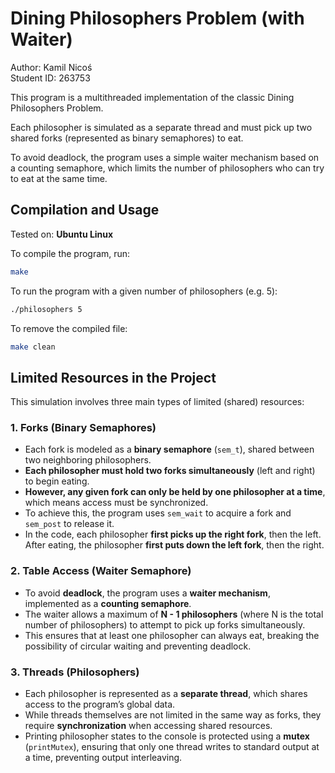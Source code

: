# Dining Philosophers Problem (with Waiter)
<!-- Submitted on 2025-03-28 | Grade: 3.5/3.5 -->

Author: Kamil Nicoś  
Student ID: 263753

This program is a multithreaded implementation of the classic Dining Philosophers Problem.

Each philosopher is simulated as a separate thread and must pick up two shared forks (represented as binary semaphores) to eat.

To avoid deadlock, the program uses a simple waiter mechanism based on a counting semaphore, which limits the number of philosophers who can try to eat at the same time.


## Compilation and Usage

Tested on: **Ubuntu Linux**

To compile the program, run:

```bash
make
```

To run the program with a given number of philosophers (e.g. 5):

```bash
./philosophers 5
```

To remove the compiled file:

```bash
make clean
```

## Limited Resources in the Project

This simulation involves three main types of limited (shared) resources:

### 1. Forks (Binary Semaphores)

- Each fork is modeled as a **binary semaphore** (`sem_t`), shared between two neighboring philosophers.
- **Each philosopher must hold two forks simultaneously** (left and right) to begin eating.
- **However, any given fork can only be held by one philosopher at a time**, which means access must be synchronized.
- To achieve this, the program uses `sem_wait` to acquire a fork and `sem_post` to release it.
- In the code, each philosopher **first picks up the right fork**, then the left. After eating, the philosopher **first puts down the left fork**, then the right.

### 2. Table Access (Waiter Semaphore)

- To avoid **deadlock**, the program uses a **waiter mechanism**, implemented as a **counting semaphore**.
- The waiter allows a maximum of **N - 1 philosophers** (where N is the total number of philosophers) to attempt to pick up forks simultaneously.
- This ensures that at least one philosopher can always eat, breaking the possibility of circular waiting and preventing deadlock.

### 3. Threads (Philosophers)

- Each philosopher is represented as a **separate thread**, which shares access to the program’s global data.
- While threads themselves are not limited in the same way as forks, they require **synchronization** when accessing shared resources.
- Printing philosopher states to the console is protected using a **mutex** (`printMutex`), ensuring that only one thread writes to standard output at a time, preventing output interleaving.

